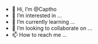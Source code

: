 - 👋 Hi, I’m @Captho
- 👀 I’m interested in ...
- 🌱 I’m currently learning ...
- 💞️ I’m looking to collaborate on ...
- 📫 How to reach me ...

<!---
Captho/Captho is a ✨ special ✨ repository because its `README.md` (this file) appears on your GitHub profile.
You can click the Preview link to take a look at your changes.
--->
